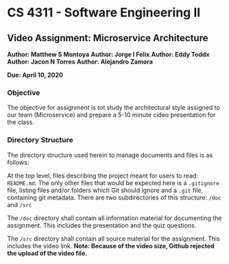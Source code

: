 # CS 4311 - Software Engineering II

## Video Assignment: Microservice Architecture

**Author: Matthew S Montoya**
**Author: Jorge I Felix**
**Author: Eddy Toddx**
**Author: Jacon N Torres**
**Author: Alejandro Zamora**

**Due: April 10, 2020**

### Objective

The objective for assignment is tot study the architectural style assigned to our team (Microservice) and prepare a 5-10 minute cideo presentation for the class.

### Directory Structure

The directory structure used herein to manage documents and files is as follows:

At the top level, files describing the project meant for users to read: ```README.md```. The only other files that would be expected here is a ```.gitignore``` file, listing files and/or folders which Git should ignore and a ```.git``` file, containing git metadata. There are two subdirectories of this structure: ```/doc``` and ```/src```

The ```/doc``` directory shall contain all information material for documenting the assignment. This includes the presentation and the quiz questions.

The ```/src``` directory shall contain all source material for the assignment. This includes the video link. **Note: Because of the video size, Github rejected the upload of the video file.**
